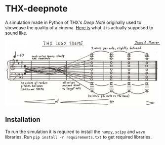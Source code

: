 # THX-deepnote

A simulation made in Python of THX's *Deep Note* originally used to showcase
the quality of a cinema. [Here is](https://www.thx.com/deepnote) what it is
actually supposed to sound like.

![THX Logo Theme](thx_score.png)

## Installation

To run the simulation it is required to install the `numpy`, `scipy` and `wave`
libraries. Run `pip install -r requirements.txt` to get required libraries.